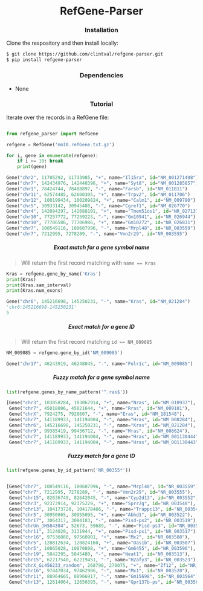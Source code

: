 <h1 align="center">RefGene-Parser</h1>

<h3 align="center">Installation</h3>

Clone the respository and then install locally:

```bash
$ git clone https://github.com/clintval/refgene-parser.git
$ pip install refgene-parser
```

<h3 align="center">Dependencies</h3>

- None

<h3 align="center">Tutorial</h3>

Iterate over the records in a RefGene file:

```python

from refgene_parser import RefGene

refgene = RefGene('mm10.refGene.txt.gz')

for i, gene in enumerate(refgene):
    if i >= 10: break
    print(gene)
```

```python
Gene("chr2", 11705292, 11733985, "+", name="Il15ra", id="NM_001271498")
Gene("chr7", 142434976, 142440396, "+", name="Syt8", id="NM_001285857")
Gene("chr1", 78424744, 78488897, "-", name="Farsb", id="NM_011811")
Gene("chr11", 62574485, 62600305, "+", name="Trpv2", id="NM_011706")
Gene("chr12", 100199434, 100209824, "+", name="Calm1", id="NM_009790")
Gene("chr5", 30933142, 30945480, "-", name="Cgref1", id="NM_026770")
Gene("chr4", 142084297, 142088101, "+", name="Tmem51os1", id="NR_027137")
Gene("chr10", 77257772, 77259223, "-", name="Gm10941", id="NR_026944")
Gene("chr10", 77706586, 77706986, "+", name="Gm10272", id="NR_026831")
Gene("chr7", 100549116, 100607996, "-", name="Mrpl48", id="NR_003559")
Gene("chr7", 7212995, 7278289, "-", name="Vmn2r29", id="NR_003555")
```


<h5 align="center">Exact match for a gene symbol name</h5>

> Will return the first record matching with `name == Kras`

```python
Kras = refgene.gene_by_name('Kras')
print(Kras)
print(Kras.sam_interval)
print(Kras.num_exons)
```

```python
Gene("chr6", 145216698, 145250231, "-", name="Kras", id="NM_021284")
'chr6:145216698-145250231'
5
```


<h5 align="center">Exact match for a gene ID</h5>

> Will return the first record matching `id == NM_009085`

```python
NM_009085 = refgene.gene_by_id('NM_009085')
```

```python
Gene("chr17", 46243919, 46248045, "-", name="Polr1c", id="NM_009085")
```


<h5 align="center">Fuzzy match for a gene symbol name</h5>

```python
list(refgene.genes_by_name_pattern('^.ras$'))
```

```python
[Gene("chr3", 103058284, 103067914, "+", name="Nras", id="NM_010937"),
 Gene("chr7", 45018006, 45021644, "+", name="Rras", id="NM_009101"),
 Gene("chrX", 7924275, 7928607, "-", name="Eras", id="NM_181548"),
 Gene("chr7", 141189933, 141194004, "-", name="Hras", id="NM_008284"),
 Gene("chr6", 145216698, 145250231, "-", name="Kras", id="NM_021284"),
 Gene("chr9", 99385419, 99436712, "-", name="Mras", id="NM_008624"),
 Gene("chr7", 141189933, 141194004, "-", name="Hras", id="NM_001130444"),
 Gene("chr7", 141189933, 141194004, "-", name="Hras", id="NM_001130443")]
```


<h5 align="center">Fuzzy match for a gene ID</h5>

```python
list(refgene.genes_by_id_pattern('NR_00355*'))
```

```python

[Gene("chr7", 100549116, 100607996, "-", name="Mrpl48", id="NR_003559"),
 Gene("chr7", 7212995, 7278289, "-", name="Vmn2r29", id="NR_003555"),
 Gene("chr15", 82636749, 82642045, "-", name="Cyp2d13", id="NR_003552"),
 Gene("chr3", 92373914, 92375229, "+", name="Sprr2g", id="NR_003548"),
 Gene("chr13", 104173720, 104178466, "-", name="Trappc13", id="NR_003546"),
 Gene("chr5", 30950065, 30955095, "+", name="Abhd1", id="NR_003522"),
 Gene("chr17", 3064317, 3084183, "-", name="Pisd-ps2", id="NR_003519"),
 Gene("chrUn_JH584304", 52673, 59689, "-", name="Pisd-ps3", id="NR_003518"),
 Gene("chr11", 3124020, 3131944, "+", name="Pisd-ps1", id="NR_003517"),
 Gene("chr16", 97536080, 97560901, "+", name="Mx2", id="NR_003508"),
 Gene("chr5", 120812634, 120824160, "+", name="Oas1b", id="NR_003507"),
 Gene("chr5", 10865028, 10870808, "+", name="Gm6455", id="NR_003596"),
 Gene("chr19", 5842295, 5845480, "-", name="Neat1", id="NR_003513"),
 Gene("chr15", 62217540, 62219451, "-", name="H2afy3", id="NR_003523"),
 Gene("chrX_GL456233_random", 268798, 270075, "+", name="Zf12", id="NR_003547"),
 Gene("chr16", 97447034, 97462906, "-", name="Mx1", id="NR_003520"),
 Gene("chr11", 88964665, 88966917, "-", name="Gm15698", id="NR_003564"),
 Gene("chr13", 12614064, 12650395, "-", name="Gpr137b-ps", id="NR_003568")]
```
